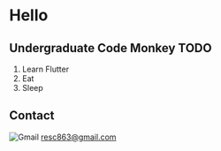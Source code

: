 # Hello

Undergraduate Code Monkey
TODO
--------
  1. Learn Flutter   
  2. Eat  
  3. Sleep
  
Contact
---------  
![Gmail](https://img.shields.io/badge/Gmail-D14836?style=for-the-badge&logo=gmail&logoColor=white) resc863@gmail.com

<!--
**resc863/resc863** is a ✨ _special_ ✨ repository because its `README.md` (this file) appears on your GitHub profile.

Here are some ideas to get you started:

- 🔭 I’m currently working on ...
- 🌱 I’m currently learning ...
- 👯 I’m looking to collaborate on ...
- 🤔 I’m looking for help with ...
- 💬 Ask me about ...
- 📫 How to reach me: ...
- 😄 Pronouns: ...
- ⚡ Fun fact: ...
-->
